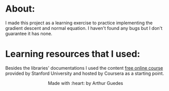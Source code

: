 # About:
I made this project as a learning exercise to practice implementing the gradient descent and normal equation.
I haven't found any bugs but I don't guarantee it has none.

# Learning resources that I used:
Besides the libraries' documentations I used the content [free online course](https://www.coursera.org/learn/machine-learning) provided by Stanford University and hosted by Coursera as a starting point.

<p align="center"> Made with :heart: by <bold>Arthur Guedes</bold>
</p>